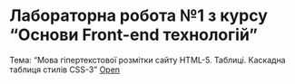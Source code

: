 # Лабораторна робота №1 з курсу “Основи Front-end технологій” 
Тема: “Мова гіпертекстової розмітки сайту HTML-5. Таблиці. Каскадна таблиця стилів CSS-3”
[Open](https://masedko.github.io/basicfe/lab2/)